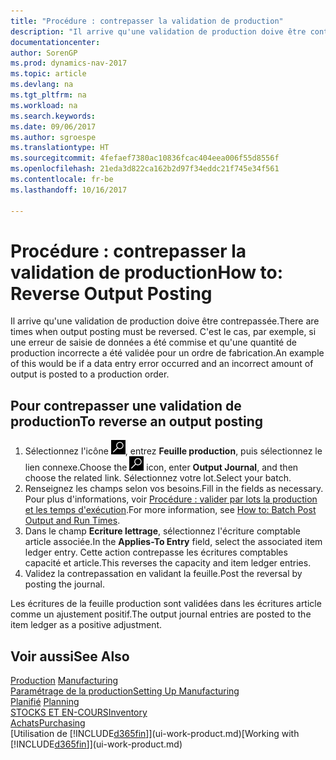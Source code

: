 ```yaml
---
title: "Procédure : contrepasser la validation de production"
description: "Il arrive qu'une validation de production doive être contrepassée. C'est le cas, par exemple, si une erreur de saisie de données a été commise et qu'une quantité de production incorrecte a été validée pour un ordre de fabrication."
documentationcenter: 
author: SorenGP
ms.prod: dynamics-nav-2017
ms.topic: article
ms.devlang: na
ms.tgt_pltfrm: na
ms.workload: na
ms.search.keywords: 
ms.date: 09/06/2017
ms.author: sgroespe
ms.translationtype: HT
ms.sourcegitcommit: 4fefaef7380ac10836fcac404eea006f55d8556f
ms.openlocfilehash: 21eda3d822ca162b2d97f34eddc21f745e34f561
ms.contentlocale: fr-be
ms.lasthandoff: 10/16/2017

---
```

# <a name="how-to-reverse-output-posting"></a><span data-ttu-id="3eba1-104">Procédure : contrepasser la validation de production</span><span class="sxs-lookup"><span data-stu-id="3eba1-104">How to: Reverse Output Posting</span></span>
<span data-ttu-id="3eba1-105">Il arrive qu'une validation de production doive être contrepassée.</span><span class="sxs-lookup"><span data-stu-id="3eba1-105">There are times when output posting must be reversed.</span></span> <span data-ttu-id="3eba1-106">C'est le cas, par exemple, si une erreur de saisie de données a été commise et qu'une quantité de production incorrecte a été validée pour un ordre de fabrication.</span><span class="sxs-lookup"><span data-stu-id="3eba1-106">An example of this would be if a data entry error occurred and an incorrect amount of output is posted to a production order.</span></span>  

## <a name="to-reverse-an-output-posting"></a><span data-ttu-id="3eba1-107">Pour contrepasser une validation de production</span><span class="sxs-lookup"><span data-stu-id="3eba1-107">To reverse an output posting</span></span>  
1.  <span data-ttu-id="3eba1-108">Sélectionnez l'icône ![Page ou état pour la recherche](media/ui-search/search_small.png "Page ou état pour la recherche"), entrez **Feuille production**, puis sélectionnez le lien connexe.</span><span class="sxs-lookup"><span data-stu-id="3eba1-108">Choose the ![Search for Page or Report](media/ui-search/search_small.png "Search for Page or Report icon") icon, enter **Output Journal**, and then choose the related link.</span></span> <span data-ttu-id="3eba1-109">Sélectionnez votre lot.</span><span class="sxs-lookup"><span data-stu-id="3eba1-109">Select your batch.</span></span>  
2. <span data-ttu-id="3eba1-110">Renseignez les champs selon vos besoins.</span><span class="sxs-lookup"><span data-stu-id="3eba1-110">Fill in the fields as necessary.</span></span> <span data-ttu-id="3eba1-111">Pour plus d'informations, voir [Procédure : valider par lots la production et les temps d'exécution](production-how-to-post-output-quantity.md).</span><span class="sxs-lookup"><span data-stu-id="3eba1-111">For more information, see [How to: Batch Post Output and Run Times](production-how-to-post-output-quantity.md).</span></span>
3.  <span data-ttu-id="3eba1-112">Dans le champ **Ecriture lettrage**, sélectionnez l'écriture comptable article associée.</span><span class="sxs-lookup"><span data-stu-id="3eba1-112">In the **Applies-To Entry** field, select the associated item ledger entry.</span></span> <span data-ttu-id="3eba1-113">Cette action contrepasse les écritures comptables capacité et article.</span><span class="sxs-lookup"><span data-stu-id="3eba1-113">This reverses the capacity and item ledger entries.</span></span>  
4. <span data-ttu-id="3eba1-114">Validez la contrepassation en validant la feuille.</span><span class="sxs-lookup"><span data-stu-id="3eba1-114">Post the reversal by posting the journal.</span></span>  

<span data-ttu-id="3eba1-115">Les écritures de la feuille production sont validées dans les écritures article comme un ajustement positif.</span><span class="sxs-lookup"><span data-stu-id="3eba1-115">The output journal entries are posted to the item ledger as a positive adjustment.</span></span>  

## <a name="see-also"></a><span data-ttu-id="3eba1-116">Voir aussi</span><span class="sxs-lookup"><span data-stu-id="3eba1-116">See Also</span></span>  
 <span data-ttu-id="3eba1-117">[Production](production-manage-manufacturing.md)  </span><span class="sxs-lookup"><span data-stu-id="3eba1-117">[Manufacturing](production-manage-manufacturing.md)  </span></span>  
 [<span data-ttu-id="3eba1-118">Paramétrage de la production</span><span class="sxs-lookup"><span data-stu-id="3eba1-118">Setting Up Manufacturing</span></span>](production-configure-production-processes.md)  
 <span data-ttu-id="3eba1-119">[Planifié](production-planning.md)    </span><span class="sxs-lookup"><span data-stu-id="3eba1-119">[Planning](production-planning.md)    </span></span>  
 [<span data-ttu-id="3eba1-120">STOCKS ET EN-COURS</span><span class="sxs-lookup"><span data-stu-id="3eba1-120">Inventory</span></span>](inventory-manage-inventory.md)  
 [<span data-ttu-id="3eba1-121">Achats</span><span class="sxs-lookup"><span data-stu-id="3eba1-121">Purchasing</span></span>](purchasing-manage-purchasing.md)  
 <span data-ttu-id="3eba1-122">[Utilisation de [!INCLUDE[d365fin](includes/d365fin_md.md)]](ui-work-product.md)</span><span class="sxs-lookup"><span data-stu-id="3eba1-122">[Working with [!INCLUDE[d365fin](includes/d365fin_md.md)]](ui-work-product.md)</span></span>  

